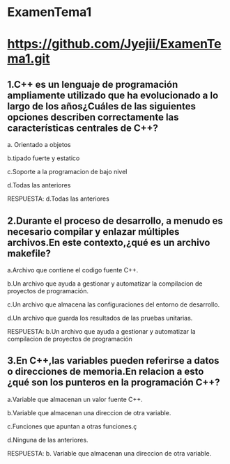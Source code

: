 # ExamenTema1
# https://github.com/Jyejii/ExamenTema1.git


## 1.C++ es un lenguaje de programación ampliamente utilizado que ha evolucionado a lo largo de los años¿Cuáles de las siguientes opciones describen correctamente las características centrales de  C++?

a. Orientado a objetos

b.tipado fuerte y estatico

c.Soporte a la programacion de bajo nivel

d.Todas las anteriores

RESPUESTA:
d.Todas las anteriores

## 2.Durante el proceso de desarrollo, a menudo es necesario compilar y enlazar múltiples archivos.En este contexto,¿qué es un archivo  makefile?

a.Archivo que contiene el codigo fuente C++.

b.Un archivo que ayuda a gestionar y automatizar la compilacion de proyectos de programación.

c.Un archivo que almacena las configuraciones del entorno de desarrollo.

d.Un archivo que guarda los resultados de las pruebas unitarias.

RESPUESTA: b.Un archivo que ayuda a gestionar y automatizar la compilacion de proyectos de programación

## 3.En C++,las variables pueden referirse a datos o direcciones de memoria.En relacion a esto ¿qué son los punteros en la programación C++?

a.Variable que almacenan un valor fuente C++.

b.Variable que almacenan una direccion de otra variable.

c.Funciones que apuntan a otras funciones.ç

d.Ninguna de las anteriores.

RESPUESTA: b. Variable que almacenan una direccion de otra variable.
